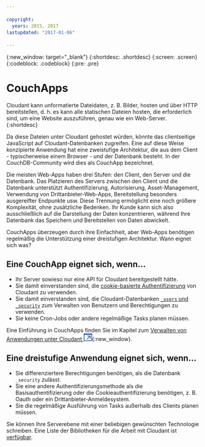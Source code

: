 ```yaml
---

copyright:
  years: 2015, 2017
lastupdated: "2017-01-06"

---
```


{:new_window: target="_blank"}
{:shortdesc: .shortdesc}
{:screen: .screen}
{:codeblock: .codeblock}
{:pre: .pre}

# CouchApps

Cloudant kann unformatierte Dateidaten, z. B. Bilder, hosten und über HTTP bereitstellen,
d. h. es kann alle statischen Dateien hosten, die erforderlich sind, um eine Website auszuführen,
genau wie ein Web-Server.
{:shortdesc}

Da diese Dateien unter Cloudant gehostet würden,
könnte das clientseitige JavaScript auf Cloudant-Datenbanken zugreifen.
Eine auf diese Weise konzipierte Anwendung hat eine zweistufige Architektur,
die aus dem Client - typischerweise einem Browser - und der Datenbank besteht.
In der CouchDB-Community wird dies als CouchApp bezeichnet. 

Die meisten Web-Apps haben drei Stufen:
den Client,
den Server
und die Datenbank.
Das Platzieren des Servers zwischen den Client und die Datenbank unterstützt Authentifizierung,
Autorisierung,
Asset-Management,
Verwendung von Drittanbieter-Web-Apps,
Bereitstellung besonders ausgereifter Endpunkte
usw.
Diese Trennung ermöglicht eine noch größere Komplexität, ohne zusätzliche Bedenken.
Ihr Kunde kann sich also ausschließlich auf die Darstellung der Daten konzentrieren,
während Ihre Datenbank das Speichern und Bereitstellen von Daten abwickelt. 

CouchApps überzeugen durch ihre Einfachheit,
aber Web-Apps benötigen regelmäßig die Unterstützung einer dreistufigen Architektur.
Wann eignet sich was? 

## Eine CouchApp eignet sich, wenn...

-   Ihr Server sowieso nur eine API für Cloudant bereitgestellt hätte. 
-   Sie damit einverstanden sind, die
    [cookie-basierte Authentifizierung](../api/authentication.html) von Cloudant zu verwenden. 
-   Sie damit einverstanden sind, die Cloudant-Datenbanken [`_users` und `_security`](../api/authorization.html)
    zum Verwalten von Benutzern und Berechtigungen zu verwenden. 
-   Sie keine Cron-Jobs oder andere regelmäßige Tasks planen müssen. 

Eine Einführung in CouchApps finden Sie im Kapitel zum [Verwalten von Anwendungen unter Cloudant ![Symbol für externen Link](../images/launch-glyph.svg "Symbol für externen Link")](https://cloudant.com/blog/app-management/){:new_window}. 

## Eine dreistufige Anwendung eignet sich, wenn...

-   Sie differenziertere Berechtigungen benötigen, als die Datenbank `_security` zulässt. 
-   Sie eine andere Authentifizierungsmethode als die Basisauthentifizierung oder die Cookieauthentifizierung benötigen, z. B. Oauth oder ein Drittanbieter-Anmeldesystem. 
-   Sie die regelmäßige Ausführung von Tasks außerhalb des Clients planen müssen. 

Sie können Ihre Serverebene mit einer beliebigen gewünschten Technologie schreiben.
Eine Liste der Bibliotheken für die Arbeit mit Cloudant ist [verfügbar](../libraries/index.html). 
